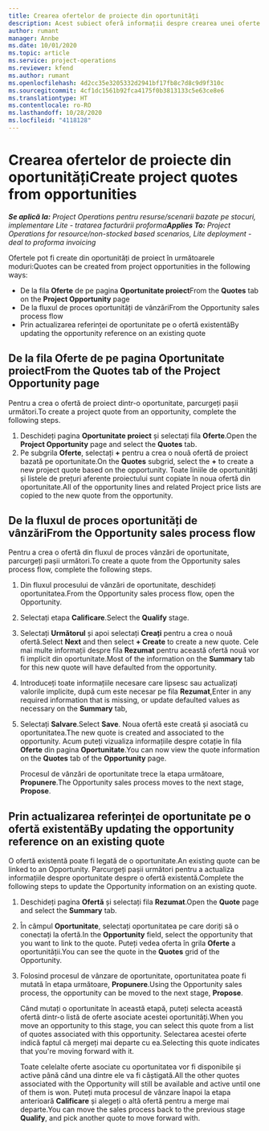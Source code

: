 ```yaml
---
title: Crearea ofertelor de proiecte din oportunități
description: Acest subiect oferă informații despre crearea unei oferte de proiect dintr-o oportunitate.
author: rumant
manager: Annbe
ms.date: 10/01/2020
ms.topic: article
ms.service: project-operations
ms.reviewer: kfend
ms.author: rumant
ms.openlocfilehash: 4d2cc35e3205332d2941bf17fb8c7d8c9d9f310c
ms.sourcegitcommit: 4cf1dc1561b92fca4175f0b3813133c5e63ce8e6
ms.translationtype: HT
ms.contentlocale: ro-RO
ms.lasthandoff: 10/28/2020
ms.locfileid: "4118128"
---
```

# <a name="create-project-quotes-from-opportunities"></a><span data-ttu-id="840cc-103">Crearea ofertelor de proiecte din oportunități</span><span class="sxs-lookup"><span data-stu-id="840cc-103">Create project quotes from opportunities</span></span>

<span data-ttu-id="840cc-104">_**Se aplică la:** Project Operations pentru resurse/scenarii bazate pe stocuri, implementare Lite - tratarea facturării proforma_</span><span class="sxs-lookup"><span data-stu-id="840cc-104">_**Applies To:** Project Operations for resource/non-stocked based scenarios, Lite deployment - deal to proforma invoicing_</span></span>

<span data-ttu-id="840cc-105">Ofertele pot fi create din oportunități de proiect în următoarele moduri:</span><span class="sxs-lookup"><span data-stu-id="840cc-105">Quotes can be created from project opportunities in the following ways:</span></span>

- <span data-ttu-id="840cc-106">De la fila **Oferte** de pe pagina **Oportunitate proiect**</span><span class="sxs-lookup"><span data-stu-id="840cc-106">From the **Quotes** tab on the **Project Opportunity** page</span></span>
- <span data-ttu-id="840cc-107">De la fluxul de proces oportunități de vânzări</span><span class="sxs-lookup"><span data-stu-id="840cc-107">From the Opportunity sales process flow</span></span>
- <span data-ttu-id="840cc-108">Prin actualizarea referinței de oportunitate pe o ofertă existentă</span><span class="sxs-lookup"><span data-stu-id="840cc-108">By updating the opportunity reference on an existing quote</span></span>

## <a name="from-the-quotes-tab-of-the-project-opportunity-page"></a><span data-ttu-id="840cc-109">De la fila Oferte de pe pagina Oportunitate proiect</span><span class="sxs-lookup"><span data-stu-id="840cc-109">From the Quotes tab of the Project Opportunity page</span></span>

<span data-ttu-id="840cc-110">Pentru a crea o ofertă de proiect dintr-o oportunitate, parcurgeți pașii următori.</span><span class="sxs-lookup"><span data-stu-id="840cc-110">To create a project quote from an opportunity, complete the following steps.</span></span>

1. <span data-ttu-id="840cc-111">Deschideți pagina **Oportunitate proiect** și selectați fila **Oferte**.</span><span class="sxs-lookup"><span data-stu-id="840cc-111">Open the **Project Opportunity** page and select the **Quotes** tab.</span></span> 
2. <span data-ttu-id="840cc-112">Pe subgrila **Oferte**, selectați **+** pentru a crea o nouă ofertă de proiect bazată pe oportunitate.</span><span class="sxs-lookup"><span data-stu-id="840cc-112">On the **Quotes** subgrid, select the **+** to create a new project quote based on the opportunity.</span></span> <span data-ttu-id="840cc-113">Toate liniile de oportunități și listele de prețuri aferente proiectului sunt copiate în noua ofertă din oportunitate.</span><span class="sxs-lookup"><span data-stu-id="840cc-113">All of the opportunity lines and related Project price lists are copied to the new quote from the opportunity.</span></span>

## <a name="from-the-opportunity-sales-process-flow"></a><span data-ttu-id="840cc-114">De la fluxul de proces oportunități de vânzări</span><span class="sxs-lookup"><span data-stu-id="840cc-114">From the Opportunity sales process flow</span></span>

<span data-ttu-id="840cc-115">Pentru a crea o ofertă din fluxul de proces vânzări de oportunitate, parcurgeți pașii următori.</span><span class="sxs-lookup"><span data-stu-id="840cc-115">To create a quote from the Opportunity sales process flow, complete the following steps.</span></span>

1. <span data-ttu-id="840cc-116">Din fluxul procesului de vânzări de oportunitate, deschideți oportunitatea.</span><span class="sxs-lookup"><span data-stu-id="840cc-116">From the Opportunity sales process flow, open the Opportunity.</span></span>
2. <span data-ttu-id="840cc-117">Selectați etapa **Calificare**.</span><span class="sxs-lookup"><span data-stu-id="840cc-117">Select the **Qualify** stage.</span></span> 
3. <span data-ttu-id="840cc-118">Selectați **Următorul** și apoi selectați **Creați** pentru a crea o nouă ofertă.</span><span class="sxs-lookup"><span data-stu-id="840cc-118">Select **Next** and then select **+ Create** to create a new quote.</span></span> <span data-ttu-id="840cc-119">Cele mai multe informații despre fila **Rezumat** pentru această ofertă nouă vor fi implicit din oportunitate.</span><span class="sxs-lookup"><span data-stu-id="840cc-119">Most of the information on the **Summary** tab for this new quote will have defaulted from the opportunity.</span></span> 
4. <span data-ttu-id="840cc-120">Introduceți toate informațiile necesare care lipsesc sau actualizați valorile implicite, după cum este necesar pe fila **Rezumat**,</span><span class="sxs-lookup"><span data-stu-id="840cc-120">Enter in any required information that is missing, or update defaulted values as necessary on the **Summary** tab,</span></span>
5. <span data-ttu-id="840cc-121">Selectați **Salvare**.</span><span class="sxs-lookup"><span data-stu-id="840cc-121">Select **Save**.</span></span> <span data-ttu-id="840cc-122">Noua ofertă este creată și asociată cu oportunitatea.</span><span class="sxs-lookup"><span data-stu-id="840cc-122">The new quote is created and associated to the opportunity.</span></span> <span data-ttu-id="840cc-123">Acum puteți vizualiza informațiile despre cotație în fila **Oferte** din pagina **Oportunitate**.</span><span class="sxs-lookup"><span data-stu-id="840cc-123">You can now view the quote information on the **Quotes** tab of the **Opportunity** page.</span></span> 

   <span data-ttu-id="840cc-124">Procesul de vânzări de oportunitate trece la etapa următoare, **Propunere**.</span><span class="sxs-lookup"><span data-stu-id="840cc-124">The Opportunity sales process moves to the next stage, **Propose**.</span></span>


## <a name="by-updating-the-opportunity-reference-on-an-existing-quote"></a><span data-ttu-id="840cc-125">Prin actualizarea referinței de oportunitate pe o ofertă existentă</span><span class="sxs-lookup"><span data-stu-id="840cc-125">By updating the opportunity reference on an existing quote</span></span>

<span data-ttu-id="840cc-126">O ofertă existentă poate fi legată de o oportunitate.</span><span class="sxs-lookup"><span data-stu-id="840cc-126">An existing quote can be linked to an Opportunity.</span></span> <span data-ttu-id="840cc-127">Parcurgeți pașii următori pentru a actualiza informațiile despre oportunitate despre o ofertă existentă.</span><span class="sxs-lookup"><span data-stu-id="840cc-127">Complete the following steps to update the Opportunity information on an existing quote.</span></span>

1. <span data-ttu-id="840cc-128">Deschideți pagina **Ofertă** și selectați fila **Rezumat**.</span><span class="sxs-lookup"><span data-stu-id="840cc-128">Open the **Quote** page and select the **Summary** tab.</span></span>
2. <span data-ttu-id="840cc-129">În câmpul **Oportunitate**, selectați oportunitatea pe care doriți să o conectați la ofertă.</span><span class="sxs-lookup"><span data-stu-id="840cc-129">In the **Opportunity** field, select the opportunity that you want to link to the quote.</span></span> <span data-ttu-id="840cc-130">Puteți vedea oferta în grila **Oferte** a oportunității.</span><span class="sxs-lookup"><span data-stu-id="840cc-130">You can see the quote in the **Quotes** grid of the Opportunity.</span></span> 
3. <span data-ttu-id="840cc-131">Folosind procesul de vânzare de oportunitate, oportunitatea poate fi mutată în etapa următoare, **Propunere**.</span><span class="sxs-lookup"><span data-stu-id="840cc-131">Using the Opportunity sales process, the opportunity can be moved to the next stage, **Propose**.</span></span> 

   <span data-ttu-id="840cc-132">Când mutați o oportunitate în această etapă, puteți selecta această ofertă dintr-o listă de oferte asociate acestei oportunități.</span><span class="sxs-lookup"><span data-stu-id="840cc-132">When you move an opportunity to this stage, you can select this quote from a list of quotes associated with this opportunity.</span></span> <span data-ttu-id="840cc-133">Selectarea acestei oferte indică faptul că mergeți mai departe cu ea.</span><span class="sxs-lookup"><span data-stu-id="840cc-133">Selecting this quote indicates that you're moving forward with it.</span></span>

   <span data-ttu-id="840cc-134">Toate celelalte oferte asociate cu oportunitatea vor fi disponibile și active până când una dintre ele va fi câștigată.</span><span class="sxs-lookup"><span data-stu-id="840cc-134">All the other quotes associated with the Opportunity will still be available and active until one of them is won.</span></span> <span data-ttu-id="840cc-135">Puteți muta procesul de vânzare înapoi la etapa anterioară **Calificare** și alegeți o altă ofertă pentru a merge mai departe.</span><span class="sxs-lookup"><span data-stu-id="840cc-135">You can move the sales process back to the previous stage **Qualify**, and pick another quote to move forward with.</span></span>
